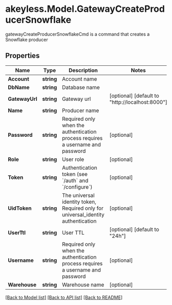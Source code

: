 # akeyless.Model.GatewayCreateProducerSnowflake
gatewayCreateProducerSnowflakeCmd is a command that creates a Snowflake producer
## Properties

Name | Type | Description | Notes
------------ | ------------- | ------------- | -------------
**Account** | **string** | Account name | 
**DbName** | **string** | Database name | 
**GatewayUrl** | **string** | Gateway url | [optional] [default to "http://localhost:8000"]
**Name** | **string** | Producer name | 
**Password** | **string** | Required only when the authentication process requires a username and password | [optional] 
**Role** | **string** | User role | [optional] 
**Token** | **string** | Authentication token (see &#x60;/auth&#x60; and &#x60;/configure&#x60;) | [optional] 
**UidToken** | **string** | The universal identity token, Required only for universal_identity authentication | [optional] 
**UserTtl** | **string** | User TTL | [optional] [default to "24h"]
**Username** | **string** | Required only when the authentication process requires a username and password | [optional] 
**Warehouse** | **string** | Warehouse name | [optional] 

[[Back to Model list]](../README.md#documentation-for-models) [[Back to API list]](../README.md#documentation-for-api-endpoints) [[Back to README]](../README.md)

